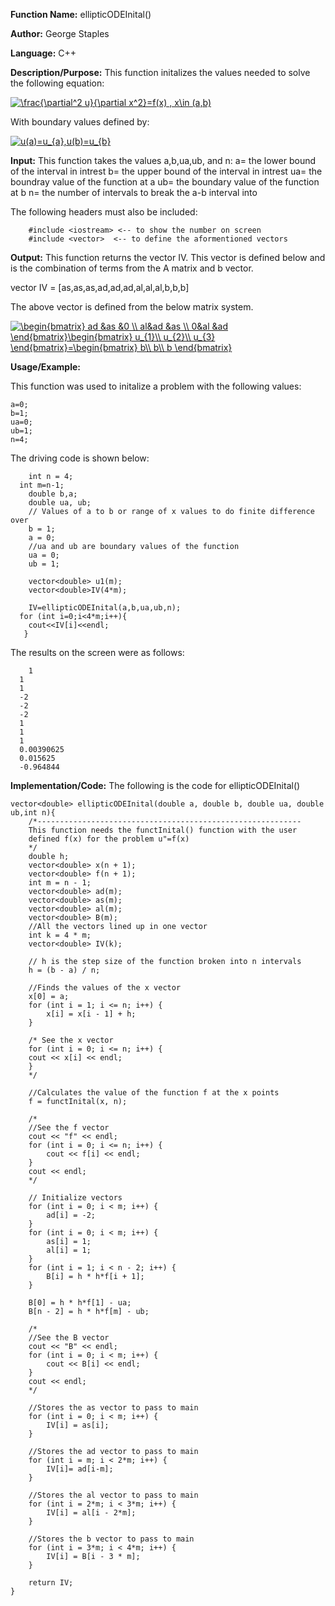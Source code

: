 **Function Name:**          ellipticODEInital()

**Author:** George Staples

**Language:** C++

**Description/Purpose:** This function initalizes the values needed to solve the following equation:

<a href="https://www.codecogs.com/eqnedit.php?latex=\frac{\partial^2&space;u}{\partial&space;x^2}=f(x)&space;,&space;x\in&space;(a,b)" target="_blank"><img src="https://latex.codecogs.com/gif.latex?\frac{\partial^2&space;u}{\partial&space;x^2}=f(x)&space;,&space;x\in&space;(a,b)" title="\frac{\partial^2 u}{\partial x^2}=f(x) , x\in (a,b)" /></a>

With boundary values defined by:

<a href="https://www.codecogs.com/eqnedit.php?latex=u(a)=u_{a},u(b)=u_{b}" target="_blank"><img src="https://latex.codecogs.com/gif.latex?u(a)=u_{a},u(b)=u_{b}" title="u(a)=u_{a},u(b)=u_{b}" /></a>

**Input:** This function takes the values a,b,ua,ub, and n:
a= the lower bound of the interval in intrest
b= the upper bound of the interval in intrest
ua= the boundray value of the function at a
ub= the boundary value of the function at b
n= the number of intervals to break the a-b interval into
  
The following headers must also be included:
  ```
      #include <iostream> <-- to show the number on screen
      #include <vector>  <-- to define the aformentioned vectors
  ```

**Output:** This function returns the vector IV. This vector is defined below and is the combination of terms from the A matrix and b vector.

vector IV = [as,as,as,ad,ad,ad,al,al,al,b,b,b]
	
The above vector is defined from the below matrix system.
	
<a href="https://www.codecogs.com/eqnedit.php?latex=\begin{bmatrix}&space;ad&space;&as&space;&0&space;\\&space;al&ad&space;&as&space;\\&space;0&al&space;&ad&space;\end{bmatrix}\begin{bmatrix}&space;u_{1}\\&space;u_{2}\\&space;u_{3}&space;\end{bmatrix}=\begin{bmatrix}&space;b\\&space;b\\&space;b&space;\end{bmatrix}" target="_blank"><img src="https://latex.codecogs.com/gif.latex?\begin{bmatrix}&space;ad&space;&as&space;&0&space;\\&space;al&ad&space;&as&space;\\&space;0&al&space;&ad&space;\end{bmatrix}\begin{bmatrix}&space;u_{1}\\&space;u_{2}\\&space;u_{3}&space;\end{bmatrix}=\begin{bmatrix}&space;b\\&space;b\\&space;b&space;\end{bmatrix}" title="\begin{bmatrix} ad &as &0 \\ al&ad &as \\ 0&al &ad \end{bmatrix}\begin{bmatrix} u_{1}\\ u_{2}\\ u_{3} \end{bmatrix}=\begin{bmatrix} b\\ b\\ b \end{bmatrix}" /></a>

**Usage/Example:**

This function was used to initalize a problem with the following values:
```
a=0;
b=1;
ua=0;
ub=1;
n=4;
```
The driving code is shown below:
```
	int n = 4;
  int m=n-1;
	double b,a;
	double ua, ub;
	// Values of a to b or range of x values to do finite difference over
	b = 1;
	a = 0;
	//ua and ub are boundary values of the function
	ua = 0;
	ub = 1;
		
	vector<double> u1(m);
	vector<double>IV(4*m);
		
	IV=ellipticODEInital(a,b,ua,ub,n);
  for (int i=0;i<4*m;i++){
    cout<<IV[i]<<endl;
   }
```

The results on the screen were as follows:

```
	1
  1
  1
  -2
  -2
  -2
  1
  1
  1
  0.00390625
  0.015625
  -0.964844
```

**Implementation/Code:** The following is the code for ellipticODEInital()
```
vector<double> ellipticODEInital(double a, double b, double ua, double ub,int n){
	/*-----------------------------------------------------------
	This function needs the functInital() function with the user
	defined f(x) for the problem u"=f(x)
	*/
	double h;
	vector<double> x(n + 1);
	vector<double> f(n + 1);
	int m = n - 1;
	vector<double> ad(m);
	vector<double> as(m);
	vector<double> al(m);
	vector<double> B(m);
	//All the vectors lined up in one vector
	int k = 4 * m;
	vector<double> IV(k);

	// h is the step size of the function broken into n intervals	
	h = (b - a) / n;

	//Finds the values of the x vector
	x[0] = a;
	for (int i = 1; i <= n; i++) {
		x[i] = x[i - 1] + h;
	}

	/* See the x vector
	for (int i = 0; i <= n; i++) {
	cout << x[i] << endl;
	}
	*/

	//Calculates the value of the function f at the x points
	f = functInital(x, n);

	/*
	//See the f vector
	cout << "f" << endl;
	for (int i = 0; i <= n; i++) {
		cout << f[i] << endl;
	}
	cout << endl;
	*/

	// Initialize vectors
	for (int i = 0; i < m; i++) {
		ad[i] = -2;
	}
	for (int i = 0; i < m; i++) {
		as[i] = 1;
		al[i] = 1;
	}
	for (int i = 1; i < n - 2; i++) {
		B[i] = h * h*f[i + 1];
	}

	B[0] = h * h*f[1] - ua;
	B[n - 2] = h * h*f[m] - ub;

	/*
	//See the B vector
	cout << "B" << endl;
	for (int i = 0; i < m; i++) {
		cout << B[i] << endl;
	}
	cout << endl;
	*/

	//Stores the as vector to pass to main
	for (int i = 0; i < m; i++) {
		IV[i] = as[i];
	}

	//Stores the ad vector to pass to main
	for (int i = m; i < 2*m; i++) {
		IV[i]= ad[i-m];
	}

	//Stores the al vector to pass to main
	for (int i = 2*m; i < 3*m; i++) {
		IV[i] = al[i - 2*m];
	}

	//Stores the b vector to pass to main
	for (int i = 3*m; i < 4*m; i++) {
		IV[i] = B[i - 3 * m];
	}
		
	return IV;
}
```
